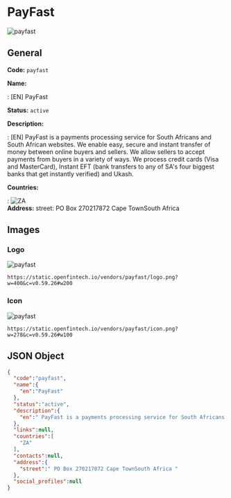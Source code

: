 
# PayFast 
![payfast](https://static.openfintech.io/vendors/payfast/logo.png?w=400&c=v0.59.26#w200)  

## General 
 
**Code:** `payfast` 
 
**Name:** 
 
:	[EN] PayFast 
 
**Status:** `active` 
 
**Description:** 
 
: [EN]  PayFast is a payments processing service for South Africans and South African websites. We enable easy, secure and instant transfer of money between online buyers and sellers. We allow sellers to accept payments from buyers in a variety of ways. We process credit cards (Visa and MasterCard), Instant EFT (bank transfers to any of SA's four biggest banks that get instantly verified) and Ukash.  
 
 
**Countries:** 
 
:	![ZA](https://cdnjs.cloudflare.com/ajax/libs/flag-icon-css/3.3.0/flags/4x3/za.svg#w24)  
**Address:** 
street:  PO Box 270217872 Cape TownSouth Africa  

## Images 

### Logo 
 
![payfast](https://static.openfintech.io/vendors/payfast/logo.png?w=400&c=v0.59.26#w200)  

```
https://static.openfintech.io/vendors/payfast/logo.png?w=400&c=v0.59.26#w200
```  

### Icon 
 
![payfast](https://static.openfintech.io/vendors/payfast/icon.png?w=278&c=v0.59.26#w100)  

```
https://static.openfintech.io/vendors/payfast/icon.png?w=278&c=v0.59.26#w100
```  

## JSON Object 

```json
{
  "code":"payfast",
  "name":{
    "en":"PayFast"
  },
  "status":"active",
  "description":{
    "en":" PayFast is a payments processing service for South Africans and South African websites. We enable easy, secure and instant transfer of money between online buyers and sellers. We allow sellers to accept payments from buyers in a variety of ways. We process credit cards (Visa and MasterCard), Instant EFT (bank transfers to any of SA's four biggest banks that get instantly verified) and Ukash. "
  },
  "links":null,
  "countries":[
    "ZA"
  ],
  "contacts":null,
  "address":{
    "street":" PO Box 270217872 Cape TownSouth Africa "
  },
  "social_profiles":null
}
```  
